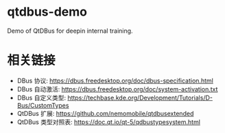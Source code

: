 # qtdbus-demo
Demo of QtDBus for deepin internal training.


# 相关链接
- DBus 协议: https://dbus.freedesktop.org/doc/dbus-specification.html
- DBus 自动激活: https://dbus.freedesktop.org/doc/system-activation.txt
- DBus 自定义类型: https://techbase.kde.org/Development/Tutorials/D-Bus/CustomTypes
- QtDBus 扩展: https://github.com/nemomobile/qtdbusextended
- QtDBus 类型对照表: https://doc.qt.io/qt-5/qdbustypesystem.html
